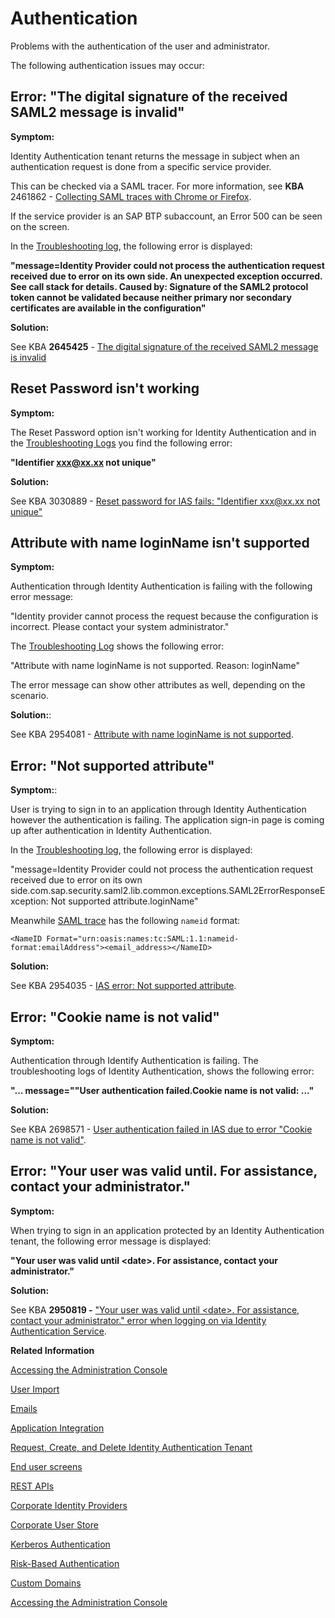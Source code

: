 <!-- loio84f28fbd02ab484688c9a5e58be2eb5a -->

# Authentication

Problems with the authentication of the user and administrator.

The following authentication issues may occur:



<a name="loio84f28fbd02ab484688c9a5e58be2eb5a__section_kvv_dxs_32c"/>

## Error: "The digital signature of the received SAML2 message is invalid"

**Symptom:**

Identity Authentication tenant returns the message in subject when an authentication request is done from a specific service provider.

This can be checked via a SAML tracer. For more information, see **KBA** 2461862 - [Collecting SAML traces with Chrome or Firefox](https://launchpad.support.sap.com/#/notes/2461862).

If the service provider is an SAP BTP subaccount, an Error 500 can be seen on the screen.

In the [Troubleshooting log](https://launchpad.support.sap.com/#/notes/2942816), the following error is displayed:

**"message=Identity Provider could not process the authentication request received due to error on its own side. An unexpected exception occurred. See call stack for details. Caused by: Signature of the SAML2 protocol token cannot be validated because neither primary nor secondary certificates are available in the configuration"**

**Solution:**

See KBA **2645425** - [The digital signature of the received SAML2 message is invalid](https://launchpad.support.sap.com/#/notes/2645425)



<a name="loio84f28fbd02ab484688c9a5e58be2eb5a__section_qjn_lxs_32c"/>

## Reset Password isn't working

**Symptom:**

The Reset Password option isn't working for Identity Authentication and in the [Troubleshooting Logs](https://help.sap.com/viewer/6d6d63354d1242d185ab4830fc04feb1/Cloud/en-US/27323219a02a44198973091169b5a5c7.html) you find the following error:

**"Identifier xxx@xx.xx not unique"**

**Solution:**

See KBA 3030889 - [Reset password for IAS fails: "Identifier xxx@xx.xx not unique"](https://launchpad.support.sap.com/#/notes/3030889)



<a name="loio84f28fbd02ab484688c9a5e58be2eb5a__section_v3s_4xs_32c"/>

## Attribute with name loginName isn't supported

**Symptom:**

Authentication through Identity Authentication is failing with the following error message:

"Identity provider cannot process the request because the configuration is incorrect. Please contact your system administrator."

The [Troubleshooting Log](https://launchpad.support.sap.com/#/notes/2942816) shows the following error:

"Attribute with name loginName is not supported. Reason: loginName"

The error message can show other attributes as well, depending on the scenario.

**Solution:**:

See KBA 2954081 - [Attribute with name loginName is not supported](https://launchpad.support.sap.com/#/notes/2954081).



<a name="loio84f28fbd02ab484688c9a5e58be2eb5a__section_mpl_txs_32c"/>

## Error: "Not supported attribute"

**Symptom:**:

User is trying to sign in to an application through Identity Authentication however the authentication is failing. The application sign-in page is coming up after authentication in Identity Authentication.

In the [Troubleshooting log](https://launchpad.support.sap.com/#/notes/2942816), the following error is displayed:

"message=Identity Provider could not process the authentication request received due to error on its own side.com.sap.security.saml2.lib.common.exceptions.SAML2ErrorResponseException: Not supported attribute.loginName"

Meanwhile [SAML trace](https://launchpad.support.sap.com/#/notes/2461862) has the following `nameid` format:

`<NameID Format="urn:oasis:names:tc:SAML:1.1:nameid-format:emailAddress"><email_address></NameID>`

**Solution:**

See KBA 2954035 - [IAS error: Not supported attribute](https://launchpad.support.sap.com/#/notes/2954035).



<a name="loio84f28fbd02ab484688c9a5e58be2eb5a__section_jxz_yxs_32c"/>

## Error: "Cookie name is not valid"

**Symptom:**

Authentication through Identify Authentication is failing. The troubleshooting logs of Identity Authentication, shows the following error:

**"... message=""User authentication failed.**Cookie name is not valid**: ..."**

**Solution:**

See KBA 2698571 - [User authentication failed in IAS due to error "Cookie name is not valid"](https://launchpad.support.sap.com/#/notes/2698571).



<a name="loio84f28fbd02ab484688c9a5e58be2eb5a__section_wpm_cys_32c"/>

## Error: "Your user was valid until. For assistance, contact your administrator."

**Symptom:**

When trying to sign in an application protected by an Identity Authentication tenant, the following error message is displayed:

**"Your user was valid until <date\>. For assistance, contact your administrator."**

**Solution:**

See KBA **2950819 -** ["Your user was valid until <date\>. For assistance, contact your administrator." error when logging on via Identity Authentication Service](https://launchpad.support.sap.com/#/notes/2950819).

**Related Information**  


[Accessing the Administration Console](accessing-the-administration-console-6187940.md "Problems with the signing into the administration console for SAP Cloud Identity Services.")

[User Import](user-import-6a46913.md "Problems with the user import in the administration console for SAP Cloud Identity Services.")

[Emails](emails-7bde0d5.md "Problems with emails sent for the different application processes.")

[Application Integration](application-integration-8acf508.md "Problems that different applications integrated with Cloud Identity Services may face.")

[Request, Create, and Delete Identity Authentication Tenant](request-create-and-delete-identity-authentication-tenant-b442658.md "Problems related to requesting, creating, or deleting a tenant.")

[End user screens](end-user-screens-a3864b5.md "Problems that you may face when working with the end user screens.")

[REST APIs](rest-apis-29ffc6b.md "Problems that you may face when using the REST APIs of Cloud Identity Services.")

[Corporate Identity Providers](corporate-identity-providers-16ab7db.md "Problems that you may face with corporate identity providers (IdPs) when using Cloud Identity services as a proxy.")

[Corporate User Store](corporate-user-store-3ade241.md "Problems with corporate user store scenarios.")

[Kerberos Authentication](kerberos-authentication-4bb4b24.md "Problems with Kerberos authentication scenarios.")

[Risk-Based Authentication](risk-based-authentication-bc7de4d.md "Problems that you may face when configuring or using with risk-based authentication.")

[Custom Domains](custom-domains-7cb2ea5.md "Problems that you may face when using custom domains in Identity Authentication.")

[Accessing the Administration Console](accessing-the-administration-console-6187940.md "Problems with the signing into the administration console for SAP Cloud Identity Services.")

